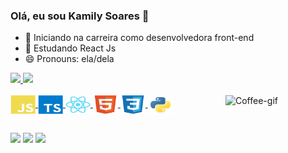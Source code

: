 ### Olá, eu sou Kamily Soares 👋

- 🔭 Iniciando na carreira como desenvolvedora front-end
- 🌱 Estudando React Js
- 😄 Pronouns: ela/dela

<div>
  <a href="https://github.com/Kamily-Soares">
  <img height="180em" src="https://github-readme-stats.vercel.app/api?username=Kamily-Soares&show_icons=true&theme=dracula&include_all_commits=true&count_private=true"/>
  <img height="180em" src="https://github-readme-stats.vercel.app/api/top-langs/?username=Kamily-Soares&layout=compact&langs_count=7&theme=dracula"/>
</div>
  
  <div style="display: inline_block"><br>
  <img align="center" alt="Rafa-Js" height="30" width="40" src="https://raw.githubusercontent.com/devicons/devicon/master/icons/javascript/javascript-plain.svg">
  <img align="center" alt="Rafa-Ts" height="30" width="40" src="https://raw.githubusercontent.com/devicons/devicon/master/icons/typescript/typescript-plain.svg">
  <img align="center" alt="Rafa-React" height="30" width="40" src="https://raw.githubusercontent.com/devicons/devicon/master/icons/react/react-original.svg">
  <img align="center" alt="Rafa-HTML" height="30" width="40" src="https://raw.githubusercontent.com/devicons/devicon/master/icons/html5/html5-original.svg">
  <img align="center" alt="Rafa-CSS" height="30" width="40" src="https://raw.githubusercontent.com/devicons/devicon/master/icons/css3/css3-original.svg">
  <img align="center" alt="Rafa-Python" height="30" width="40" src="https://raw.githubusercontent.com/devicons/devicon/master/icons/python/python-original.svg">
  <img align="right" alt="Coffee-gif" style="width: 10rem" src="https://64.media.tumblr.com/8317eca6a8a777594ee6f64d4e5729bc/0c4696886b6ba831-f4/s540x405/f928a5f0ac9ea671f11eaeafad31cf37def2b154.gif">
</div>
  
  ##
  
  <div>
  <a href="https://www.instagram.com/kamily_soares_nunes" target="_blank"><img src="https://img.shields.io/badge/-Instagram-%23E4405F?style=for-the-badge&logo=instagram&logoColor=white" target="_blank"></a>
  <a href = "mailto:webkamily8@gmail.com"><img src="https://img.shields.io/badge/-Gmail-%23333?style=for-the-badge&logo=gmail&logoColor=white" target="_blank"></a>
  <a href="https://www.linkedin.com/in/kamily-soares-3224171b1/" target="_blank"><img src="https://img.shields.io/badge/-LinkedIn-%230077B5?style=for-the-badge&logo=linkedin&logoColor=white" target="_blank"></a> 
  </div>
